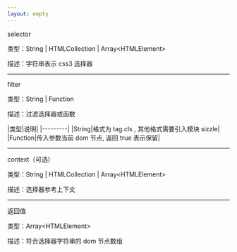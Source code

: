 ```yaml
---
layout: empty
---
```


selector

类型：String \| HTMLCollection \| Array\<HTMLElement\>

描述：字符串表示 css3 选择器

------------------------------

filter

类型：String \| Function

描述：过滤选择器或函数

|类型|说明|
|---------|
|String|格式为 tag.cls , 其他格式需要引入模块 sizzle|
|Function|传入参数当前 dom 节点, 返回 true 表示保留|

------------------------------

context（可选）

类型：String \| HTMLCollection \| Array\<HTMLElement\>

描述：选择器参考上下文

------------------------------

返回值

类型：Array\<HTMLElement\>

描述：符合选择器字符串的 dom 节点数组
